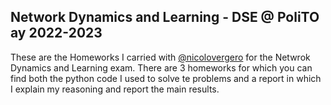 ## Network Dynamics and Learning - DSE @ PoliTO ay 2022-2023

These are the Homeworks I carried with [@nicolovergero](https://github.com/nicolovergaro) for the Netwrok Dynamics and Learning exam. There are 3 homeworks for which you can find both the python code I used to solve te problems and a report in which I explain my reasoning and report the main results.
